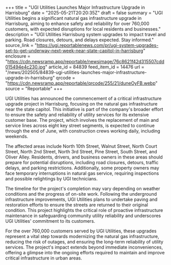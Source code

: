 +++
title = "UGI Utilities Launches Major Infrastructure Upgrade in Harrisburg"
date = "2025-05-21T20:20:35Z"
draft = false
summary = "UGI Utilities begins a significant natural gas infrastructure upgrade in Harrisburg, aiming to enhance safety and reliability for over 760,000 customers, with expected disruptions for local residents and businesses."
description = "UGI Utilities Harrisburg system upgrades to impact travel and parking. Road closures, detours, and delays expected. Stay informed."
source_link = "https://ugi.reportablenews.com/pr/ugi-system-upgrades-set-to-get-underway-next-week-near-state-capitol-in-harrisburg"
enclosure = "https://cdn.newsramp.app/reportable/newsimage/76c8621f42d315507cdd015494e4c230.jpg"
article_id = 84839
feed_item_id = 14476
url = "/news/202505/84839-ugi-utilities-launches-major-infrastructure-upgrade-in-harrisburg"
qrcode = "https://cdn.newsramp.app/reportable/qrcode/255/21/duneOyFB.webp"
source = "Reportable"
+++

<p>UGI Utilities has announced the commencement of a critical infrastructure upgrade project in Harrisburg, focusing on the natural gas infrastructure near the state capitol. This initiative is part of the company's broader effort to ensure the safety and reliability of utility services for its extensive customer base. The project, which involves the replacement of main and service lines across eight key street segments, is expected to continue through the end of June, with construction crews working daily, including weekends.</p><p>The affected areas include North 10th Street, Walnut Street, North Court Street, North 2nd Street, North 3rd Street, Pine Street, South Street, and Oliver Alley. Residents, drivers, and business owners in these areas should prepare for potential disruptions, including road closures, detours, traffic delays, and parking restrictions. Additionally, some property owners may face temporary interruptions in natural gas service, requiring inspections and possible relightings by UGI technicians.</p><p>The timeline for the project's completion may vary depending on weather conditions and the progress of on-site work. Following the underground infrastructure improvements, UGI Utilities plans to undertake paving and restoration efforts to ensure the streets are returned to their original condition. This project highlights the critical role of proactive infrastructure maintenance in safeguarding community utility reliability and underscores UGI Utilities' commitment to its customers.</p><p>For the over 760,000 customers served by UGI Utilities, these upgrades represent a vital step towards modernizing the natural gas infrastructure, reducing the risk of outages, and ensuring the long-term reliability of utility services. The project's impact extends beyond immediate inconveniences, offering a glimpse into the ongoing efforts required to maintain and improve critical infrastructure in urban areas.</p>